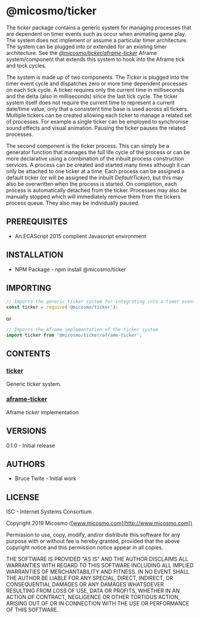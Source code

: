 # @micosmo/ticker

The *ticker* package contains a generic system for managing processes that are dependent on timer events such as occur when animating game play. The system does not implement or assume a particular timer architecture. The system can be plugged into or extended for an existing timer architecture. See the [*@micosmo/ticker/aframe-ticker*](./md/aframe-ticker.md) Aframe system/component that extends this system to hook into the Aframe tick and tock cycles.

The system is made up of two components. The *Ticker* is plugged into the timer event cycle and dispatches zero or more time dependent processes on each tick cycle. A ticker requires only the current time in milliseconds and the delta (also in milliseconds) since the last tick cycle. The ticker system itself does not require the current time to represent a current date/time value, only that a consistent time base is used across all tickers. Multiple tickers can be created allowing each ticker to manage a related set of processes. For example a single ticker can be employed to synchronise sound effects and visual animation. Pausing the ticker pauses the related processes.

The second component is the ticker process. This can simply be a generator function that manages the full life cycle of the process or can be more declarative using a combination of the inbuilt process construction services. A process can be created and started many times although it can only be attached to one ticker at a time. Each process can be assigned a default ticker (or will be assigned the inbuilt *DefaultTicker*), but this may also be overwritten when the process is started. On completion, each process is automatically detached from the ticker. Processes may also be manually stopped which will immediately remove them from the tickers process queue. They also may be individually paused.

## PREREQUISITES

* An ECAScript 2015 complient Javascript environment

## INSTALLATION

* NPM Package - npm install @micosmo/ticker

## IMPORTING

```javascript
// Imports the generic ticker system for integrating into a timer event cycle 
const ticker = require('@micosmo/ticker');
```
or

```javascript
// Imports the Aframe implementation of the ticker system
import ticker from '@micosmo/ticker/aframe-ticker';
```

## CONTENTS

### [ticker](./md/ticker.md)

Generic *ticker* system.

### [aframe-ticker](./md/aframe-ticker.md)

Aframe *ticker* implementation

## VERSIONS

0.1.0 - Initial release

## AUTHORS

* Bruce Twite - Initial work

## LICENSE

ISC - Internet Systems Consortium

Copyright 2019 Micosmo ([www.micosmo.com](http://www.micosmo.com))

Permission to use, copy, modify, and/or distribute this software for any purpose with or without fee is hereby granted, provided that the above copyright notice and this permission notice appear in all copies.

THE SOFTWARE IS PROVIDED "AS IS" AND THE AUTHOR DISCLAIMS ALL WARRANTIES WITH REGARD TO THIS SOFTWARE INCLUDING ALL IMPLIED WARRANTIES OF MERCHANTABILITY AND FITNESS. IN NO EVENT SHALL THE AUTHOR BE LIABLE FOR ANY SPECIAL, DIRECT, INDIRECT, OR CONSEQUENTIAL DAMAGES OR ANY DAMAGES WHATSOEVER RESULTING FROM LOSS OF USE, DATA OR PROFITS, WHETHER IN AN ACTION OF CONTRACT, NEGLIGENCE OR OTHER TORTIOUS ACTION, ARISING OUT OF OR IN CONNECTION WITH THE USE OR PERFORMANCE OF THIS SOFTWARE.
